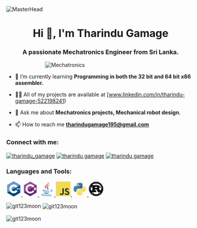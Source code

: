 ![MasterHead](https://as2.ftcdn.net/v2/jpg/02/34/87/11/1000_F_234871121_JHJmn7gdKrLD3z8RnmdeNDcig63e4cEE.jpg)

<h1 align="center">Hi 👋, I'm Tharindu Gamage</h1>
<h3 align="center">A passionate Mechatronics Engineer from Sri Lanka.</h3>
<img align="right" alt="Mechatronics" width="400" src="https://fbi.cults3d.com/uploaders/16394868/illustration-file/fac8f376-ef71-4955-9ebb-961f9a7279bb/Robot-Arm-with-Mecanum-Wheels-Platform-by-HowToMechatronics.gif">

<p align="left"> <a href="https://twitter.com/" target="blank"><img src="https://img.shields.io/twitter/follow/?logo=twitter&style=for-the-badge" alt="" /></a> </p>

- 🌱 I’m currently learning **Programming in both the 32 bit and 64 bit x86 assembler.**

- 👨‍💻 All of my projects are available at [www.linkedin.com/in/tharindu-gamage-522198241)

- 💬 Ask me about **Mechatronics projects, Mechanical robot design.**

- 📫 How to reach me **tharindugamage195@gmail.com**



<h3 align="left">Connect with me:</h3>
<p align="left">
<a href="https://linkedin.com/in/tharindu_gamage" target="blank"><img align="center" src="https://raw.githubusercontent.com/rahuldkjain/github-profile-readme-generator/master/src/images/icons/Social/linked-in-alt.svg" alt="tharindu_gamage" height="30" width="40" /></a>
<a href="https://fb.com/tharindu gamage" target="blank"><img align="center" src="https://raw.githubusercontent.com/rahuldkjain/github-profile-readme-generator/master/src/images/icons/Social/facebook.svg" alt="tharindu gamage" height="30" width="40" /></a>
<a href="https://instagram.com/tharindu gamage" target="blank"><img align="center" src="https://raw.githubusercontent.com/rahuldkjain/github-profile-readme-generator/master/src/images/icons/Social/instagram.svg" alt="tharindu gamage" height="30" width="40" /></a>
</p>

<h3 align="left">Languages and Tools:</h3>
<p align="left"> <a href="https://www.w3schools.com/cpp/" target="_blank" rel="noreferrer"> <img src="https://raw.githubusercontent.com/devicons/devicon/master/icons/cplusplus/cplusplus-original.svg" alt="cplusplus" width="40" height="40"/> </a> <a href="https://www.w3schools.com/cs/" target="_blank" rel="noreferrer"> <img src="https://raw.githubusercontent.com/devicons/devicon/master/icons/csharp/csharp-original.svg" alt="csharp" width="40" height="40"/> </a> <a href="https://www.java.com" target="_blank" rel="noreferrer"> <img src="https://raw.githubusercontent.com/devicons/devicon/master/icons/java/java-original.svg" alt="java" width="40" height="40"/> </a> <a href="https://developer.mozilla.org/en-US/docs/Web/JavaScript" target="_blank" rel="noreferrer"> <img src="https://raw.githubusercontent.com/devicons/devicon/master/icons/javascript/javascript-original.svg" alt="javascript" width="40" height="40"/> </a> <a href="https://www.python.org" target="_blank" rel="noreferrer"> <img src="https://raw.githubusercontent.com/devicons/devicon/master/icons/python/python-original.svg" alt="python" width="40" height="40"/> </a> <a href="https://www.rust-lang.org" target="_blank" rel="noreferrer"> <img src="https://raw.githubusercontent.com/devicons/devicon/master/icons/rust/rust-plain.svg" alt="rust" width="40" height="40"/> </a> </p>

<p><img align="left" src="https://github-readme-stats.vercel.app/api/top-langs?username=git123moon&show_icons=true&locale=en&layout=compact" alt="git123moon" /></p>

<p>&nbsp;<img align="center" src="https://github-readme-stats.vercel.app/api?username=git123moon&show_icons=true&locale=en" alt="git123moon" /></p>

<p><img align="center" src="https://github-readme-streak-stats.herokuapp.com/?user=git123moon&" alt="git123moon" /></p>
